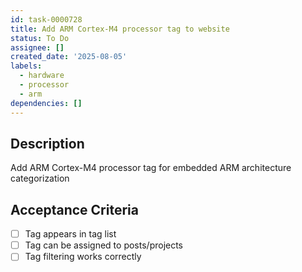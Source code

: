 ```yaml
---
id: task-0000728
title: Add ARM Cortex-M4 processor tag to website
status: To Do
assignee: []
created_date: '2025-08-05'
labels:
  - hardware
  - processor
  - arm
dependencies: []
---
```


## Description

Add ARM Cortex-M4 processor tag for embedded ARM architecture categorization

## Acceptance Criteria

- [ ] Tag appears in tag list
- [ ] Tag can be assigned to posts/projects
- [ ] Tag filtering works correctly
